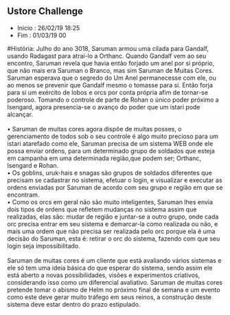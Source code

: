 ## Ustore Challenge

- Inicio : 26/02/19 18:25
- Fim : 01/03/19 00

#História:
  Julho do ano 3018, Saruman armou uma cilada para Gandalf, usando Radagast para atraí-lo a Orthanc. Quando Gandalf vem ao seu encontro, Saruman revela que havia então forjado um anel por si próprio, que não mais era Saruman o Branco, mas sim Saruman de Muitas Cores. Saruman esperava que o segredo do Um Anel permanecesse com ele, ou ao menos se prevenir que Gandalf mesmo o tomasse para si. Então forja para si um exército de lobos e orcs por conta própria afim de tornar-se poderoso. Tomando o controle de parte de Rohan o único poder próximo a Isengard, agora presencia-se o avanço do poder que um istari pode alcançar.<br><br>
•	  Saruman de muitas cores agora dispõe de muitas posses, o gerenciamento de todos sob o seu controle é algo muito precioso para um istari atarefado como ele, Saruman precisa de um sistema WEB onde ele possa enviar ordens, para um determinado grupo de soldados que esteja em campanha em uma determinada região,que podem ser; Orthanc, Isengard e Rohan. <br>
•	  Os goblins, uruk-hais e snagas são grupos de soldados diferentes que precisam se cadastrar no sistema, efetuar o login, e visualizar e executar as ordens enviadas por Saruman de acordo com seu grupo e região em que se encontram.<br>
•	  Como os orcs em geral não são muito inteligentes, Saruman lhes envia dois tipos de ordens que refletem mudanças no sistema assim que realizadas, elas são: mudar de região e juntar-se a outro grupo, onde cada orc precisa entrar em seu sistema e demarcar-la como realizada ou não, e mais uma ordem que não precisa ser realizada pelo orc porque ela é uma decisão do Saruman, esta é: retirar o orc do sistema, fazendo com que seu login seja impossibilitado. <br><br>
Saruman de muitas cores é um cliente que está avaliando vários sistemas e ele só tem uma ideia básica do que esperar do sistema, sendo assim ele está aberto a novas possibilidades, visões e experimentos criativos, considerando isso como um diferencial avaliativo. Saruman de muitas cores pretende tomar o abismo de Helm no próximo final de semana e um evento como este deve gerar muito tráfego em seus reinos, a construção deste sistema deve estar dentro do prazo estipulado.<br>
